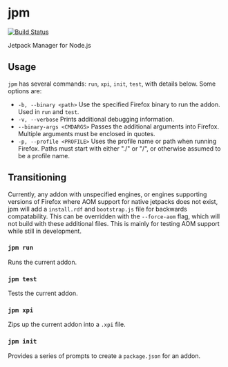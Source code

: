 jpm
===

[![Build Status](https://travis-ci.org/mozilla/jpm.png)](https://travis-ci.org/mozilla/jpm)

Jetpack Manager for Node.js

## Usage

`jpm` has several commands: `run`, `xpi`, `init`, `test`, with details below. Some options are:

* `-b, --binary <path>` Use the specified Firefox binary to run the addon. Used in `run` and `test`.
* `-v, --verbose` Prints additional debugging information.
* `--binary-args <CMDARGS>` Passes the additional arguments into Firefox. Multiple arguments must be enclosed in quotes.
* `-p, --profile <PROFILE>` Uses the profile name or path when running Firefox. Paths must start with either "./" or "/", or otherwise assumed to be a profile name.

## Transitioning

Currently, any addon with unspecified engines, or engines supporting versions of Firefox where AOM support for native jetpacks does not exist, jpm will add a `install.rdf` and `bootstrap.js` file for backwards compatability. This can be overridden with the `--force-aom` flag, which will not build with these additional files. This is mainly for testing AOM support while still in development.

### `jpm run`

Runs the current addon.

### `jpm test`

Tests the current addon.

### `jpm xpi`

Zips up the current addon into a `.xpi` file.

### `jpm init`

Provides a series of prompts to create a `package.json` for an addon.

